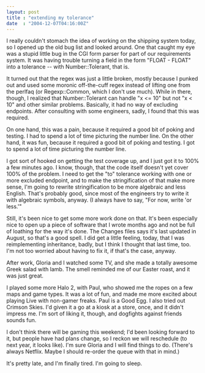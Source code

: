 ```yaml
---
layout: post
title : "extending my tolerance"
date  : "2004-12-07T04:16:00Z"
---
```

I really couldn't stomach the idea of working on the shipping system today, so I opened up the old bug list and looked around.  One that caught my eye was a stupid little bug in the CGI form parser for part of our requirements system. It was having trouble turning a field in the form "FLOAT - FLOAT" into a tolerance -- with Number::Tolerant, that is.

It turned out that the regex was just a little broken, mostly because I punked out and used some moronic off-the-cuff regex instead of lifting one from the perlfaq (or Regexp::Common, which I don't use much).  While in there, though, I realized that Number::Tolerant can handle "x <= 10" but not "x < 10" and other similar problems.  Basically, it had no way of excluding endpoints.  After consulting with some engineers, sadly, I found that this was required.

On one hand, this was a pain, because it required a good bit of poking and testing.  I had to spend a lot of time picturing the number line.  On the other hand, it was fun, because it required a good bit of poking and testing.  I got to spend a lot of time picturing the number line.

I got sort of hooked on getting the test coverage up, and I just got it to 100% a few minutes ago.  I know, though, that the code itself doesn't yet cover 100% of the problem.  I need to get the "to" tolerance working with one or more excluded endpoint, and to make the stringification of that make more sense, I'm going to rewrite stringification to be more algebraic and less English.  That's probably good, since most of the engineers try to write it with algebraic symbols, anyway.  (I always have to say, "For now, write 'or less.'"

Still, it's been nice to get some more work done on that.  It's been especially nice to open up a piece of software that I wrote months ago and not be full of loathing for the way it's done.  The Changes files says it's last updated in August, so that's a good spell.  I did get a little feeling, today, that I was reimplementing inheritance, badly, but I think I thought that last time, too. I'm not too worried about having to fix it, if that's the case, anyway.

After work, Gloria and I watched some TV, and she made a totally awesome Greek salad with lamb.  The smell reminded me of our Easter roast, and it was just great.

I played some more Halo 2, with Paul, who showed me the ropes on a few maps and game types.  It was a lot of fun, and made me more excited about playing Live with non-gamer freaks.  Paul is a Good Egg.  I also tried out Crimson Skies. I'd given it a go at a kiosk at a store, once, and it didn't impress me.  I'm sort of liking it, though, and dogfights against friends sounds fun.

I don't think there will be gaming this weekend; I'd been looking forward to it, but people have had plans change, so I reckon we will reschedule (to next year, it looks like).  I'm sure Gloria and I will find things to do.  (There's always Netflix.  Maybe I should re-order the queue with that in mind.)

It's pretty late, and I'm finally tired.  I'm going to sleep.

